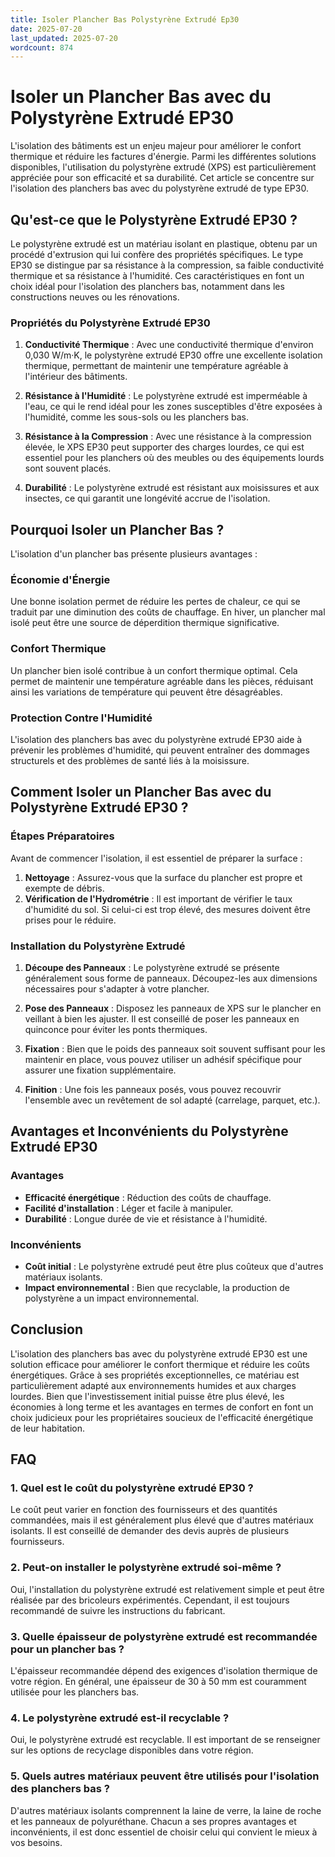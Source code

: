 ```yaml
---
title: Isoler Plancher Bas Polystyrène Extrudé Ep30
date: 2025-07-20
last_updated: 2025-07-20
wordcount: 874
---
```


# Isoler un Plancher Bas avec du Polystyrène Extrudé EP30

L'isolation des bâtiments est un enjeu majeur pour améliorer le confort thermique et réduire les factures d'énergie. Parmi les différentes solutions disponibles, l'utilisation du polystyrène extrudé (XPS) est particulièrement appréciée pour son efficacité et sa durabilité. Cet article se concentre sur l'isolation des planchers bas avec du polystyrène extrudé de type EP30.

## Qu'est-ce que le Polystyrène Extrudé EP30 ?

Le polystyrène extrudé est un matériau isolant en plastique, obtenu par un procédé d'extrusion qui lui confère des propriétés spécifiques. Le type EP30 se distingue par sa résistance à la compression, sa faible conductivité thermique et sa résistance à l'humidité. Ces caractéristiques en font un choix idéal pour l'isolation des planchers bas, notamment dans les constructions neuves ou les rénovations.

### Propriétés du Polystyrène Extrudé EP30

1. **Conductivité Thermique** : Avec une conductivité thermique d'environ 0,030 W/m·K, le polystyrène extrudé EP30 offre une excellente isolation thermique, permettant de maintenir une température agréable à l'intérieur des bâtiments.

2. **Résistance à l'Humidité** : Le polystyrène extrudé est imperméable à l'eau, ce qui le rend idéal pour les zones susceptibles d'être exposées à l'humidité, comme les sous-sols ou les planchers bas.

3. **Résistance à la Compression** : Avec une résistance à la compression élevée, le XPS EP30 peut supporter des charges lourdes, ce qui est essentiel pour les planchers où des meubles ou des équipements lourds sont souvent placés.

4. **Durabilité** : Le polystyrène extrudé est résistant aux moisissures et aux insectes, ce qui garantit une longévité accrue de l'isolation.

## Pourquoi Isoler un Plancher Bas ?

L'isolation d'un plancher bas présente plusieurs avantages :

### Économie d'Énergie

Une bonne isolation permet de réduire les pertes de chaleur, ce qui se traduit par une diminution des coûts de chauffage. En hiver, un plancher mal isolé peut être une source de déperdition thermique significative.

### Confort Thermique

Un plancher bien isolé contribue à un confort thermique optimal. Cela permet de maintenir une température agréable dans les pièces, réduisant ainsi les variations de température qui peuvent être désagréables.

### Protection Contre l'Humidité

L'isolation des planchers bas avec du polystyrène extrudé EP30 aide à prévenir les problèmes d'humidité, qui peuvent entraîner des dommages structurels et des problèmes de santé liés à la moisissure.

## Comment Isoler un Plancher Bas avec du Polystyrène Extrudé EP30 ?

### Étapes Préparatoires

Avant de commencer l'isolation, il est essentiel de préparer la surface :

1. **Nettoyage** : Assurez-vous que la surface du plancher est propre et exempte de débris.
2. **Vérification de l'Hydrométrie** : Il est important de vérifier le taux d'humidité du sol. Si celui-ci est trop élevé, des mesures doivent être prises pour le réduire.

### Installation du Polystyrène Extrudé

1. **Découpe des Panneaux** : Le polystyrène extrudé se présente généralement sous forme de panneaux. Découpez-les aux dimensions nécessaires pour s'adapter à votre plancher.

2. **Pose des Panneaux** : Disposez les panneaux de XPS sur le plancher en veillant à bien les ajuster. Il est conseillé de poser les panneaux en quinconce pour éviter les ponts thermiques.

3. **Fixation** : Bien que le poids des panneaux soit souvent suffisant pour les maintenir en place, vous pouvez utiliser un adhésif spécifique pour assurer une fixation supplémentaire.

4. **Finition** : Une fois les panneaux posés, vous pouvez recouvrir l'ensemble avec un revêtement de sol adapté (carrelage, parquet, etc.).

## Avantages et Inconvénients du Polystyrène Extrudé EP30

### Avantages

- **Efficacité énergétique** : Réduction des coûts de chauffage.
- **Facilité d'installation** : Léger et facile à manipuler.
- **Durabilité** : Longue durée de vie et résistance à l'humidité.

### Inconvénients

- **Coût initial** : Le polystyrène extrudé peut être plus coûteux que d'autres matériaux isolants.
- **Impact environnemental** : Bien que recyclable, la production de polystyrène a un impact environnemental.

## Conclusion

L'isolation des planchers bas avec du polystyrène extrudé EP30 est une solution efficace pour améliorer le confort thermique et réduire les coûts énergétiques. Grâce à ses propriétés exceptionnelles, ce matériau est particulièrement adapté aux environnements humides et aux charges lourdes. Bien que l'investissement initial puisse être plus élevé, les économies à long terme et les avantages en termes de confort en font un choix judicieux pour les propriétaires soucieux de l'efficacité énergétique de leur habitation.

## FAQ

### 1. Quel est le coût du polystyrène extrudé EP30 ?

Le coût peut varier en fonction des fournisseurs et des quantités commandées, mais il est généralement plus élevé que d'autres matériaux isolants. Il est conseillé de demander des devis auprès de plusieurs fournisseurs.

### 2. Peut-on installer le polystyrène extrudé soi-même ?

Oui, l'installation du polystyrène extrudé est relativement simple et peut être réalisée par des bricoleurs expérimentés. Cependant, il est toujours recommandé de suivre les instructions du fabricant.

### 3. Quelle épaisseur de polystyrène extrudé est recommandée pour un plancher bas ?

L'épaisseur recommandée dépend des exigences d'isolation thermique de votre région. En général, une épaisseur de 30 à 50 mm est couramment utilisée pour les planchers bas.

### 4. Le polystyrène extrudé est-il recyclable ?

Oui, le polystyrène extrudé est recyclable. Il est important de se renseigner sur les options de recyclage disponibles dans votre région.

### 5. Quels autres matériaux peuvent être utilisés pour l'isolation des planchers bas ?

D'autres matériaux isolants comprennent la laine de verre, la laine de roche et les panneaux de polyuréthane. Chacun a ses propres avantages et inconvénients, il est donc essentiel de choisir celui qui convient le mieux à vos besoins.
